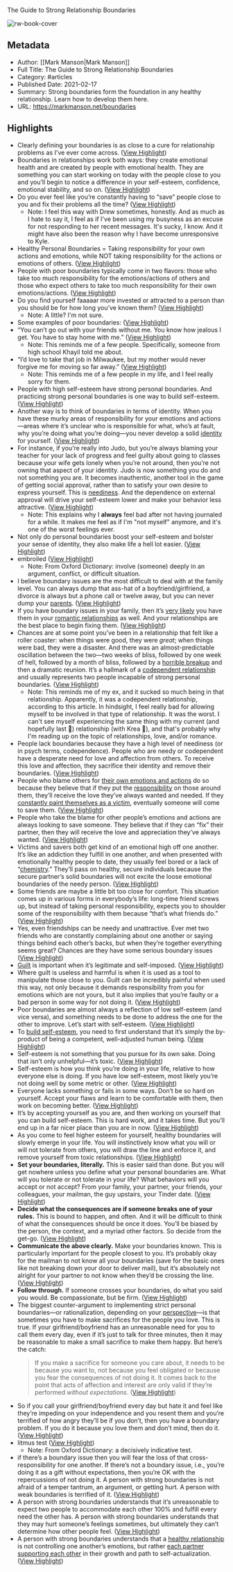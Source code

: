 The Guide to Strong Relationship Boundaries

![rw-book-cover](https://markmanson.net/wp-content/uploads/2013/01/HiRes.jpg)

## Metadata
- Author: [[Mark Manson|Mark Manson]]
- Full Title: The Guide to Strong Relationship Boundaries
- Category: #articles
- Published Date: 2021-02-17
- Summary: Strong boundaries form the foundation in any healthy relationship. Learn how to develop them here.
- URL: https://markmanson.net/boundaries

## Highlights
- Clearly defining your boundaries is as close to a cure for relationship problems as I've ever come across. ([View Highlight](https://read.readwise.io/read/01h288r5rntpc0p24hvy5rf7wj))
- Boundaries in relationships work both ways: they create emotional health and are created by people with emotional health. They are something you can start working on today with the people close to you and you’ll begin to notice a difference in your self-esteem, confidence, emotional stability, and so on. ([View Highlight](https://read.readwise.io/read/01h288rcs8bx61kvgt64atqdf5))
- Do you ever feel like you’re constantly having to “save” people close to you and fix their problems all the time? ([View Highlight](https://read.readwise.io/read/01h288y4wxcedyztm1rkj57hca))
    - Note: I feel this way with Drew sometimes, honestly. And as much as I hate to say it, I feel as if I've been using my busyness as an excuse for not responding to her recent messages. 
      It's sucky, I know. And it might have also been the reason why I have become unresponsive to Kyle.
- Healthy Personal Boundaries = Taking responsibility for your own actions and emotions, while NOT taking responsibility for the actions or emotions of others. ([View Highlight](https://read.readwise.io/read/01h28949cjypx37192y85p4kaa))
- People with poor boundaries typically come in two flavors: those who take too much responsibility for the emotions/actions of others and those who expect others to take too much responsibility for their own emotions/actions. ([View Highlight](https://read.readwise.io/read/01h2894jc41p39ca0wvhwf2vq2))
- Do you find yourself faaaaar more invested or attracted to a person than you should be for how long you’ve known them? ([View Highlight](https://read.readwise.io/read/01h2890sh8pr8h8htazyarxfm0))
    - Note: A little? I'm not sure.
- Some examples of poor boundaries: ([View Highlight](https://read.readwise.io/read/01h2896821zd8rx154zkf7snkg))
- “You can’t go out with your friends without me. You know how jealous I get. You have to stay home with me.” ([View Highlight](https://read.readwise.io/read/01h2894t2e1ek7y5zr0ex3ddv1))
    - Note: This reminds me of a few people. Specifically, someone from high school Khayil told me about.
- “I’d love to take that job in Milwaukee, but my mother would never forgive me for moving so far away.” ([View Highlight](https://read.readwise.io/read/01h28980q9grjssenc7cd59d15))
    - Note: This reminds me of a few people in my life, and I feel really sorry for them.
- People with high self-esteem have strong personal boundaries. And practicing strong personal boundaries is one way to build self-esteem. ([View Highlight](https://read.readwise.io/read/01h289d53f5ecp82qx53th2fde))
- Another way is to think of boundaries in terms of identity. When you have these murky areas of responsibility for your emotions and actions—areas where it’s unclear who is responsible for what, who’s at fault, why you’re doing what you’re doing—you never develop a solid [identity](https://markmanson.net/diversify-your-identity) for yourself. ([View Highlight](https://read.readwise.io/read/01h289ea3f9wh0bx7r56tx4tar))
- For instance, if you’re really into Judo, but you’re always blaming your teacher for your lack of progress and feel guilty about going to classes because your wife gets lonely when you’re not around, then you’re not owning that aspect of your identity. Judo is now something you do and not something you are. It becomes inauthentic, another tool in the game of getting social approval, rather than to satisfy your own desire to express yourself. This is [neediness](https://markmanson.net/how-to-find-the-one). And the dependence on external approval will drive your self-esteem lower and make your behavior less attractive. ([View Highlight](https://read.readwise.io/read/01h289fe9efg1t3xj3eg5prvd4))
    - Note: This explains why I **always** feel bad after not having journaled for a while. It makes me feel as if I'm "not myself" anymore, and it's one of the worst feelings ever.
- Not only do personal boundaries boost your self-esteem and bolster your sense of identity, they also make life a hell lot easier. ([View Highlight](https://read.readwise.io/read/01h289hc5hmg6cf42act4mdcpm))
- embroiled ([View Highlight](https://read.readwise.io/read/01h289jv37t9axevharm4dh8b0))
    - Note: From Oxford Dictionary: involve (someone) deeply in an argument, conflict, or difficult situation.
- I believe boundary issues are the most difficult to deal with at the family level. You can always dump that ass-hat of a boyfriend/girlfriend, a divorce is always but a phone call or twelve away, but you can never dump your [parents](https://markmanson.net/parents). ([View Highlight](https://read.readwise.io/read/01h289w9nta20cc4q9zgz1e25t))
- If you have boundary issues in your family, then it’s [very likely](https://markmanson.net/its-complicated) you have them in your [romantic relationships](https://markmanson.net/romantic-love) as well. And your relationships are the best place to begin fixing them. ([View Highlight](https://read.readwise.io/read/01h289wa5rjsktp2w6rqn1q85m))
- Chances are at some point you’ve been in a relationship that felt like a roller coaster: when things were good, they were *great*; when things were bad, they were a disaster. And there was an almost-predictable oscillation between the two—two weeks of bliss, followed by one week of hell, followed by a month of bliss, followed by a [horrible breakup](https://markmanson.net/how-to-break-up-with-someone) and then a dramatic reunion. It’s a hallmark of a [codependent relationship](https://markmanson.net/toxic-relationship-signs) and usually represents two people incapable of strong personal boundaries. ([View Highlight](https://read.readwise.io/read/01h289xa0q9tg7yf2vwazt7cas))
    - Note: This reminds me of my ex, and it sucked so much being in that relationship. Apparently, it was a codependent relationship, according to this article.
      In hindsight, I feel really bad for allowing myself to be involved in that type of relationship. It was the worst.
      I can't see myself experiencing the same thing with my current (and hopefully last 🥹) relationship (with Krea 🩵), and that's probably why I'm reading up on the topic of relationships, love, and/or romance.
- People lack boundaries because they have a high level of neediness (or in psych terms, codependence). People who are needy or codependent have a desperate need for love and affection from others. To receive this love and affection, they sacrifice their identity and remove their boundaries. ([View Highlight](https://read.readwise.io/read/01h28a4tbv2w44bt1hw2hyer2f))
- People who blame others for [their own emotions and actions](https://markmanson.net/happiness-is-not-enough) do so because they believe that if they put the [responsibility](https://markmanson.net/responsibility-fault-fallacy) on those around them, they’ll receive the love they’ve always wanted and needed. If they [constantly paint themselves as a victim](https://markmanson.net/are-you-an-emotional-vampire), eventually someone will come to save them. ([View Highlight](https://read.readwise.io/read/01h28a7crvcs2a6dgx7sp2my8f))
- People who take the blame for other people’s emotions and actions are always looking to save someone. They believe that if they can “fix” their partner, then they will receive the love and appreciation they’ve always wanted. ([View Highlight](https://read.readwise.io/read/01h28a883ed9ndvhjbpwmy7698))
- Victims and savers both get kind of an emotional high off one another. It’s like an addiction they fulfill in one another, and when presented with emotionally healthy people to date, they usually feel bored or a lack of “[chemistry](https://markmanson.net/compatibility-and-chemistry).” They’ll pass on healthy, secure individuals because the secure partner’s solid boundaries will not excite the loose emotional boundaries of the needy person. ([View Highlight](https://read.readwise.io/read/01h28ahhx3f1wy8xjer2yvy43f))
- Some friends are maybe a little bit too close for comfort. This situation comes up in various forms in everybody’s life: long-time friend screws up, but instead of taking personal responsibility, expects you to shoulder some of the responsibility with them because “that’s what friends do.” ([View Highlight](https://read.readwise.io/read/01h28av57z4zgb73hkee9h2520))
- Yes, even friendships can be needy and unattractive. Ever met two friends who are constantly complaining about one another or saying things behind each other’s backs, but when they’re together everything seems great? Chances are they have some serious boundary issues ([View Highlight](https://read.readwise.io/read/01h28awq354qxn0gctxvhmntcc))
- [Guilt](https://markmanson.net/shame) is important when it’s legitimate and self-imposed. ([View Highlight](https://read.readwise.io/read/01h28b830672hyyw0mzg4prcjs))
- Where guilt is useless and harmful is when it is used as a tool to manipulate those close to you. Guilt can be incredibly painful when used this way, not only because it demands responsibility from you for emotions which are not yours, but it also implies that you’re faulty or a bad person in some way for not doing it. ([View Highlight](https://read.readwise.io/read/01h28b8x8knqdyc6pt6cthhsg5))
- Poor boundaries are almost always a reflection of low self-esteem (and vice versa), and something needs to be done to address the one for the other to improve. Let’s start with self-esteem. ([View Highlight](https://read.readwise.io/read/01h28bdbz638a3gd7d2x7g6v4c))
- To [build self-esteem](https://markmanson.net/self-esteem), you need to first understand that it’s simply the by-product of being a competent, well-adjusted human being. ([View Highlight](https://read.readwise.io/read/01h28bfae88v39zm1z812bhrd0))
- Self-esteem is not something that you pursue for its own sake. Doing that isn’t only unhelpful—it’s toxic. ([View Highlight](https://read.readwise.io/read/01h28bfbxds69r3g6aj70qecz9))
- Self-esteem is how you think you’re doing in your life, relative to how everyone else is doing. If you have low self-esteem, most likely you’re not doing well by some metric or other. ([View Highlight](https://read.readwise.io/read/01h28bge65fhhe10tm40jr65yt))
- Everyone lacks something or fails in some ways. Don’t be so hard on yourself. Accept your flaws and learn to be comfortable with them, then work on becoming better. ([View Highlight](https://read.readwise.io/read/01h28bgpxvv4h8m8j4482eyzr1))
- It’s by accepting yourself as you are, and then working on yourself that you can build self-esteem. This is hard work, and it takes time. But you’ll end up in a far nicer place than you are in now. ([View Highlight](https://read.readwise.io/read/01h28bha3x8g3p3phmyz94wgjm))
- As you come to feel higher esteem for yourself, healthy boundaries will slowly emerge in your life. You will instinctively know what you will or will not tolerate from others, you will draw the line and enforce it, and remove yourself from toxic relationships. ([View Highlight](https://read.readwise.io/read/01h28bnvcjd9zh4fwb496te7ye))
- **Set your boundaries, literally.** This is easier said than done. But you will get nowhere unless you define what your personal boundaries are. What will you tolerate or not tolerate in your life? What behaviors will you accept or not accept? From your family, your partner, your friends, your colleagues, your mailman, the guy upstairs, your Tinder date. ([View Highlight](https://read.readwise.io/read/01h28by6hwqpja4d33h0w1ctcy))
- **Decide what the consequences are if someone breaks one of your rules.** This is bound to happen, and often. And it will be difficult to think of what the consequences should be once it does. You’ll be biased by the person, the context, and a myriad other factors. So decide from the get-go. ([View Highlight](https://read.readwise.io/read/01h28c1n0dvvabnar59x5bdgmk))
- **Communicate the above clearly.** Make your boundaries known. This is particularly important for the people closest to you. It’s probably okay for the mailman to not know all your boundaries (save for the basic ones like not breaking down your door to deliver mail), but it’s absolutely not alright for your partner to not know when they’d be crossing the line. ([View Highlight](https://read.readwise.io/read/01h28c1tpaszr06k3jr8xv9t7r))
- **Follow through.** If someone crosses your boundaries, do what you said you would. Be compassionate, but be firm. ([View Highlight](https://read.readwise.io/read/01h28c41gjtqtm2479447bjxvb))
- The biggest counter-argument to implementing strict personal boundaries—or rationalization, depending on your [perspective](https://markmanson.net/check-please)—is that sometimes you have to make sacrifices for the people you love.
  This is true. If your girlfriend/boyfriend has an unreasonable need for you to call them every day, even if it’s just to talk for three minutes, then it may be reasonable to make a small sacrifice to make them happy.
  But here’s the catch:
  > If you make a sacrifice for someone you care about, it needs to be because you want to, not because you feel obligated or because you fear the consequences of not doing it.
  It comes back to the point that acts of affection and interest are only valid if they’re performed *without expectations*. ([View Highlight](https://read.readwise.io/read/01h28c7hmz5zm8cr5s74cshr6r))
- So if you call your girlfriend/boyfriend every day but hate it and feel like they’re impeding on your independence and you resent them and you’re terrified of how angry they’ll be if you don’t, then you have a boundary problem. If you do it because you love them and don’t mind, then do it. ([View Highlight](https://read.readwise.io/read/01h28c7zrevsdwejn135g8rnz7))
- litmus test ([View Highlight](https://read.readwise.io/read/01h28caccytwasmsbz24fsjndh))
    - Note: From Oxford Dictionary: a decisively indicative test.
- if there’s a boundary issue then you will fear the loss of that cross-responsibility for one another. If there’s not a boundary issue, i.e., you’re doing it as a gift without expectations, then you’re OK with the repercussions of not doing it. A person with strong boundaries is not afraid of a temper tantrum, an argument, or getting hurt. A person with weak boundaries is terrified of it. ([View Highlight](https://read.readwise.io/read/01h28cf1r4k80j822xvdd7f9p4))
- A person with strong boundaries understands that it’s unreasonable to expect two people to accommodate each other 100% and fulfill every need the other has. A person with strong boundaries understands that they may hurt someone’s feelings sometimes, but ultimately they can’t determine how other people feel. ([View Highlight](https://read.readwise.io/read/01h28cfmjkqw6c26q8aq4jmkxz))
- A person with strong boundaries understands that a [healthy relationship](https://markmanson.net/healthy-relationship-habits) is not controlling one another’s emotions, but rather [each partner supporting each other](https://markmanson.net/relationship-advice) in their growth and path to self-actualization. ([View Highlight](https://read.readwise.io/read/01h28g06bfse5a7xvfg7w0nk0c))

